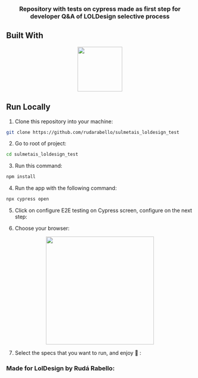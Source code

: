  
 
 
 

<h3 align="center">
 Repository with tests on cypress made as first step for developer Q&A of LOLDesign selective process
</h3>

## Built With

<p align="center">
  <img  src="https://cdn.xebia.com/assets/partners/Cypress.io.png" height="120px"/>
</p>

## Run Locally

1. Clone this repository into your machine:

```bash
git clone https://github.com/rudarabello/sulmetais_loldesign_test
```

2. Go to root of project:

```bash
cd sulmetais_loldesign_test
```

3. Run this command:

```bash
npm install
```
4. Run the app with the following command:

```bash
npx cypress open
```
5. Click on configure E2E testing on Cypress screen, configure on the next step:

6. Choose your browser:
<p align="center">
  <img  src="https://glebbahmutov.com/blog/images/cypress-webkit/webkit.png" height="290px"/>
</p>

7. Select the specs that you want to run, and enjoy 🚀 :

### Made for LolDesign by Rudá Rabello:

